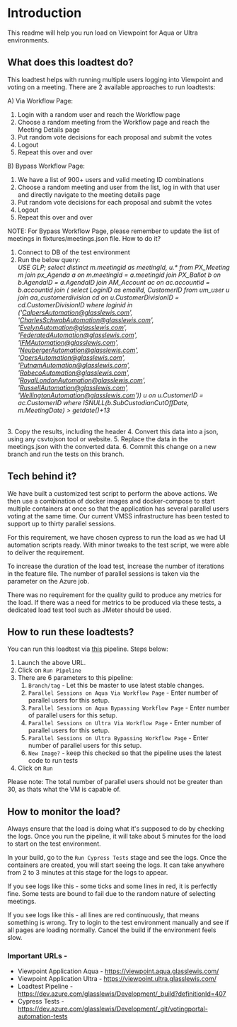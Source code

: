 # Introduction

This readme will help you run load on Viewpoint for Aqua or Ultra environments.

## What does this loadtest do?

This loadtest helps with running multiple users logging into Viewpoint and voting on a meeting. There are 2 available approaches to run loadtests:

A) Via Workflow Page:

1. Login with a random user and reach the Workflow page
2. Choose a random meeting from the Workflow page and reach the Meeting Details page
3. Put random vote decisions for each proposal and submit the votes
4. Logout
5. Repeat this over and over

B) Bypass Workflow Page:

1. We have a list of 900+ users and valid meeting ID combinations
2. Choose a random meeting and user from the list, log in with that user and directly navigate to the meeting details page
3. Put random vote decisions for each proposal and submit the votes
4. Logout
5. Repeat this over and over

NOTE: For Bypass Workflow Page, please remember to update the list of meetings in fixtures/meetings.json file. How to do it?
1. Connect to DB of the test environment
2. Run the below query:<br/>
_USE GLP;
select distinct m.meetingid as meetingId, u.* from PX_Meeting m 
	join px_Agenda a on m.meetingid = a.meetingid
	join PX_Ballot b on b.AgendaID = a.AgendaID
	join AM_Account ac on ac.accountid = b.accountid
	join (
		select LoginID as emailId, CustomerID from um_user u
			join aa_customerdivision cd on u.CustomerDivisionID = cd.CustomerDivisionID
		where loginid in
		('CalpersAutomation@glasslewis.com',
		  'CharlesSchwabAutomation@glasslewis.com',
		  'EvelynAutomation@glasslewis.com',
		  'FederatedAutomation@glasslewis.com',
		  'IFMAutomation@glasslewis.com',
		  'NeubergerAutomation@glasslewis.com',
		  'OpersAutomation@glasslewis.com',
		  'PutnamAutomation@glasslewis.com',
		  'RobecoAutomation@glasslewis.com',
		  'RoyalLondonAutomation@glasslewis.com',
		  'RussellAutomation@glasslewis.com',
		  'WellingtonAutomation@glasslewis.com')) u on u.CustomerID = ac.CustomerID
	where ISNULL(b.SubCustodianCutOffDate, m.MeetingDate) > getdate()+13_
<br/>
3. Copy the results, including the header
4. Convert this data into a json, using any csvtojson tool or website.
5. Replace the data in the meetings.json with the converted data.
6. Commit this change on a new branch and run the tests on this branch.

## Tech behind it?

We have built a customized test script to perform the above actions. We then use a combination of docker images and docker-compose to start multiple containers at once so that the application has several parallel users voting at the same time. Our current VMSS infrastructure has been tested to support up to thirty parallel sessions.

For this requirement, we have chosen cypress to run the load as we had UI automation scripts ready. With minor tweaks to the test script, we were able to deliver the requirement.

To increase the duration of the load test, increase the number of iterations in the feature file. The number of parallel sessions is taken via the parameter on the Azure job.

There was no requirement for the quality guild to produce any metrics for the load. If there was a need for metrics to be produced via these tests, a dedicated load test tool such as JMeter should be used.

## How to run these loadtests?

You can run this loadtest via [this](https://dev.azure.com/glasslewis/Development/_build?definitionId=407) pipeline. Steps below:

1. Launch the above URL.
2. Click on `Run Pipeline`
3. There are 6 parameters to this pipeline:
   1. `Branch/tag` - Let this be master to use latest stable changes.
   2. `Parallel Sessions on Aqua Via Workflow Page` - Enter number of parallel users for this setup.
   3. `Parallel Sessions on Aqua Bypassing Workflow Page` - Enter number of parallel users for this setup.
   4. `Parallel Sessions on Ultra Via Workflow Page` - Enter number of parallel users for this setup.
   5. `Parallel Sessions on Ultra Bypassing Workflow Page` - Enter number of parallel users for this setup.
   6. `New Image?` - keep this checked so that the pipeline uses the latest code to run tests
4. Click on `Run`

Please note: The total number of parallel users should not be greater than 30, as thats what the VM is capable of.

## How to monitor the load?

Always ensure that the load is doing what it's supposed to do by checking the logs. Once you run the pipeline, it will take about 5 minutes for the load to start on the test environment.

In your build, go to the `Run Cypress Tests` stage and see the logs. Once the containers are created, you will start seeing the logs. It can take anywhere from 2 to 3 minutes at this stage for the logs to appear.

If you see logs like this - some ticks and some lines in red, it is perfectly fine. Some tests are bound to fail due to the random nature of selecting meetings.

If you see logs like this - all lines are red continuously, that means something is wrong. Try to login to the test environment manually and see if all pages are loading normally. Cancel the build if the environment feels slow.

### Important URLs -

- Viewpoint Application Aqua - https://viewpoint.aqua.glasslewis.com/
- Viewpoint Application Ultra - https://viewpoint.ultra.glasslewis.com/
- Loadtest Pipeline - https://dev.azure.com/glasslewis/Development/_build?definitionId=407
- Cypress Tests - https://dev.azure.com/glasslewis/Development/_git/votingportal-automation-tests
